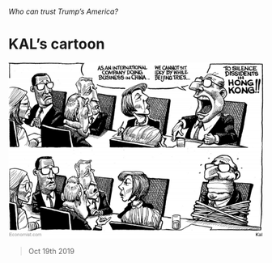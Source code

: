 ###### Who can trust Trump’s America?

# KAL’s cartoon 

![image](images/20191019_WWD000_1.jpg) 

> Oct 19th 2019 

